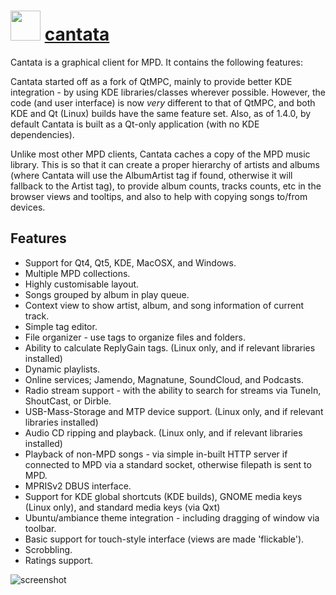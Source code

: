 # <img src="https://chocolatey.org/packages/cantata" width="48" height="48"/> [cantata](https://chocolatey.org/packages/cantata)

Cantata is a graphical client for MPD. It contains the following features:

Cantata started off as a fork of QtMPC, mainly to provide better KDE integration - by using KDE libraries/classes wherever possible. However, the code (and user interface) is now *very* different to that of QtMPC, and both KDE and Qt (Linux) builds have the same feature set. Also, as of 1.4.0, by default Cantata is built as a Qt-only application (with no KDE dependencies).

Unlike most other MPD clients, Cantata caches a copy of the MPD music library. This is so that it can create a proper hierarchy of artists and albums (where Cantata will use the AlbumArtist tag if found, otherwise it will fallback to the Artist tag), to provide album counts, tracks counts, etc in the browser
views and tooltips, and also to help with copying songs to/from devices.

## Features

- Support for Qt4, Qt5, KDE, MacOSX, and Windows.
- Multiple MPD collections.
- Highly customisable layout.
- Songs grouped by album in play queue.
- Context view to show artist, album, and song information of current track.
- Simple tag editor.
- File organizer - use tags to organize files and folders.
- Ability to calculate ReplyGain tags. (Linux only, and if relevant libraries installed)
- Dynamic playlists.
- Online services; Jamendo, Magnatune, SoundCloud, and Podcasts.
- Radio stream support - with the ability to search for streams via TuneIn, ShoutCast, or Dirble.
- USB-Mass-Storage and MTP device support. (Linux only, and if relevant libraries installed)
- Audio CD ripping and playback. (Linux only, and if relevant libraries installed)
- Playback of non-MPD songs - via simple in-built HTTP server if connected to MPD via a standard socket, otherwise filepath is sent to MPD.
- MPRISv2 DBUS interface.
- Support for KDE global shortcuts (KDE builds), GNOME media keys (Linux only), and standard media keys (via Qxt)
- Ubuntu/ambiance theme integration - including dragging of window via toolbar.
- Basic support for touch-style interface (views are made 'flickable').
- Scrobbling.
- Ratings support.

![screenshot](https://rawgit.com/majkinetor/au-packages/master/cantata/screenshot.png)

